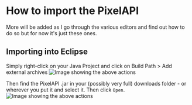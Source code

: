 # How to import the PixelAPI

More will be added as I go through the various editors and find out how to do so but for now it's just these ones.

## Importing into Eclipse
Simply right-click on your Java Project and click on Build Path > Add external archives
![Image showing the above actions](https://puu.sh/AsOEG/7cf7335012.png)

Then find the PixelAPI .jar in your (possibly very full) downloads folder - or wherever you put it and select it. Then click `Open`.
![Image showing the above actions](https://puu.sh/AsOGm/fef6980859.png)
